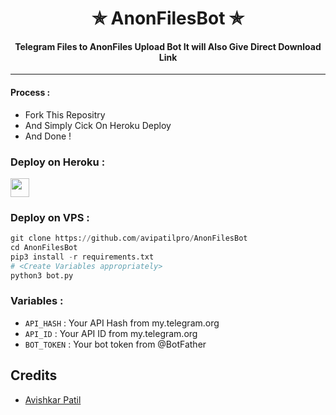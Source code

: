 <h1 align='center'>✯ AnonFilesBot ✯</h1>

<h4 align='center'> Telegram Files to AnonFiles Upload Bot It will Also Give Direct Download Link </h4>

---

#### Process :

- Fork This Repositry
- And Simply Cick On Heroku Deploy 
- And Done !

### Deploy on Heroku :

<a href="https://heroku.com/deploy?template=https://github.com/avipatilpro/AnonFilesBot/tree/main">
     <img height="30px" src="https://img.shields.io/badge/Deploy%20To%20Heroku-blueviolet?style=for-the-badge&logo=heroku">
  </a>


### Deploy on VPS :

```py
git clone https://github.com/avipatilpro/AnonFilesBot
cd AnonFilesBot
pip3 install -r requirements.txt
# <Create Variables appropriately>
python3 bot.py
```

### Variables :

- `API_HASH` : Your API Hash from my.telegram.org
- `API_ID` : Your API ID from my.telegram.org
- `BOT_TOKEN` : Your bot token from @BotFather

## Credits

- [Avishkar Patil](https://github.com/avipatilpro)
